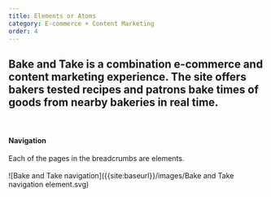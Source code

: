 ```yaml
---
title: Elements or Atoms
category: E-commerce + Content Marketing
order: 4
---
```

## Bake and Take is a combination e-commerce and content marketing experience. The site offers bakers tested recipes and patrons bake times of goods from nearby bakeries in real time.
<br>

#### Navigation

Each of the pages in the breadcrumbs are elements.
<br>
<br>
![Bake and Take navigation]({{site:baseurl}}/images/Bake and Take navigation element.svg)
